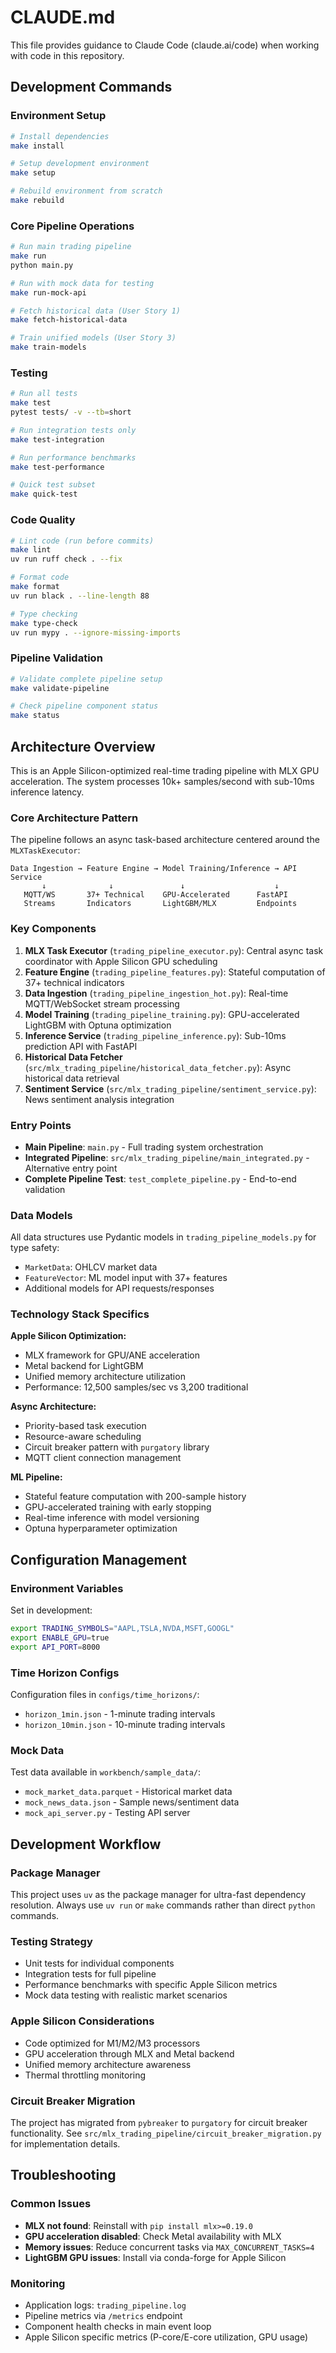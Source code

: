 # CLAUDE.md

This file provides guidance to Claude Code (claude.ai/code) when working with code in this repository.

## Development Commands

### Environment Setup
```bash
# Install dependencies
make install

# Setup development environment  
make setup

# Rebuild environment from scratch
make rebuild
```

### Core Pipeline Operations
```bash
# Run main trading pipeline
make run
python main.py

# Run with mock data for testing
make run-mock-api

# Fetch historical data (User Story 1)
make fetch-historical-data

# Train unified models (User Story 3)  
make train-models
```

### Testing
```bash
# Run all tests
make test
pytest tests/ -v --tb=short

# Run integration tests only
make test-integration

# Run performance benchmarks
make test-performance

# Quick test subset
make quick-test
```

### Code Quality
```bash
# Lint code (run before commits)
make lint
uv run ruff check . --fix

# Format code
make format
uv run black . --line-length 88

# Type checking
make type-check
uv run mypy . --ignore-missing-imports
```

### Pipeline Validation
```bash
# Validate complete pipeline setup
make validate-pipeline

# Check pipeline component status
make status
```

## Architecture Overview

This is an Apple Silicon-optimized real-time trading pipeline with MLX GPU acceleration. The system processes 10k+ samples/second with sub-10ms inference latency.

### Core Architecture Pattern
The pipeline follows an async task-based architecture centered around the `MLXTaskExecutor`:

```
Data Ingestion → Feature Engine → Model Training/Inference → API Service
       ↓              ↓               ↓                    ↓
   MQTT/WS       37+ Technical    GPU-Accelerated      FastAPI
   Streams       Indicators       LightGBM/MLX         Endpoints
```

### Key Components

1. **MLX Task Executor** (`trading_pipeline_executor.py`): Central async task coordinator with Apple Silicon GPU scheduling
2. **Feature Engine** (`trading_pipeline_features.py`): Stateful computation of 37+ technical indicators
3. **Data Ingestion** (`trading_pipeline_ingestion_hot.py`): Real-time MQTT/WebSocket stream processing
4. **Model Training** (`trading_pipeline_training.py`): GPU-accelerated LightGBM with Optuna optimization
5. **Inference Service** (`trading_pipeline_inference.py`): Sub-10ms prediction API with FastAPI
6. **Historical Data Fetcher** (`src/mlx_trading_pipeline/historical_data_fetcher.py`): Async historical data retrieval
7. **Sentiment Service** (`src/mlx_trading_pipeline/sentiment_service.py`): News sentiment analysis integration

### Entry Points
- **Main Pipeline**: `main.py` - Full trading system orchestration
- **Integrated Pipeline**: `src/mlx_trading_pipeline/main_integrated.py` - Alternative entry point
- **Complete Pipeline Test**: `test_complete_pipeline.py` - End-to-end validation

### Data Models
All data structures use Pydantic models in `trading_pipeline_models.py` for type safety:
- `MarketData`: OHLCV market data
- `FeatureVector`: ML model input with 37+ features
- Additional models for API requests/responses

### Technology Stack Specifics

**Apple Silicon Optimization:**
- MLX framework for GPU/ANE acceleration
- Metal backend for LightGBM
- Unified memory architecture utilization
- Performance: 12,500 samples/sec vs 3,200 traditional

**Async Architecture:**
- Priority-based task execution
- Resource-aware scheduling
- Circuit breaker pattern with `purgatory` library
- MQTT client connection management

**ML Pipeline:**
- Stateful feature computation with 200-sample history
- GPU-accelerated training with early stopping
- Real-time inference with model versioning
- Optuna hyperparameter optimization

## Configuration Management

### Environment Variables
Set in development:
```bash
export TRADING_SYMBOLS="AAPL,TSLA,NVDA,MSFT,GOOGL"
export ENABLE_GPU=true
export API_PORT=8000
```

### Time Horizon Configs
Configuration files in `configs/time_horizons/`:
- `horizon_1min.json` - 1-minute trading intervals
- `horizon_10min.json` - 10-minute trading intervals

### Mock Data
Test data available in `workbench/sample_data/`:
- `mock_market_data.parquet` - Historical market data
- `mock_news_data.json` - Sample news/sentiment data
- `mock_api_server.py` - Testing API server

## Development Workflow

### Package Manager
This project uses `uv` as the package manager for ultra-fast dependency resolution. Always use `uv run` or `make` commands rather than direct `python` commands.

### Testing Strategy
- Unit tests for individual components
- Integration tests for full pipeline
- Performance benchmarks with specific Apple Silicon metrics
- Mock data testing with realistic market scenarios

### Apple Silicon Considerations
- Code optimized for M1/M2/M3 processors
- GPU acceleration through MLX and Metal backend
- Unified memory architecture awareness
- Thermal throttling monitoring

### Circuit Breaker Migration
The project has migrated from `pybreaker` to `purgatory` for circuit breaker functionality. See `src/mlx_trading_pipeline/circuit_breaker_migration.py` for implementation details.

## Troubleshooting

### Common Issues
- **MLX not found**: Reinstall with `pip install mlx>=0.19.0`
- **GPU acceleration disabled**: Check Metal availability with MLX
- **Memory issues**: Reduce concurrent tasks via `MAX_CONCURRENT_TASKS=4`
- **LightGBM GPU issues**: Install via conda-forge for Apple Silicon

### Monitoring
- Application logs: `trading_pipeline.log`
- Pipeline metrics via `/metrics` endpoint
- Component health checks in main event loop
- Apple Silicon specific metrics (P-core/E-core utilization, GPU usage)